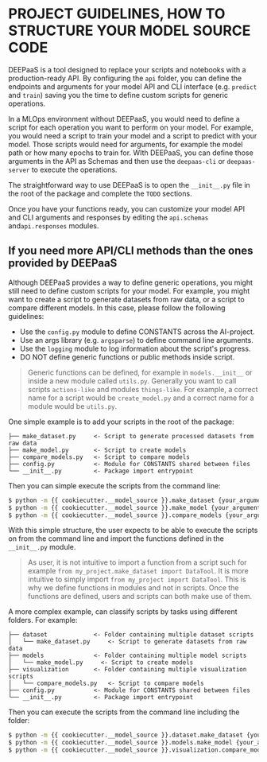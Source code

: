 # PROJECT GUIDELINES, HOW TO STRUCTURE YOUR MODEL SOURCE CODE

DEEPaaS is a tool designed to replace your scripts and notebooks with a
production-ready API. By configuring the `api` folder, you can define the
endpoints and arguments for your model API and CLI interface
(e.g. `predict` and `train`) saving you the time to define custom scripts
for generic operations.

In a MLOps environment without DEEPaaS, you would need to define a script for
each operation you want to perform on your model. For example, you would need
a script to train your model and a script to predict with your model. Those
scripts would need for arguments, for example the model path or how many
epochs to train for. WIth DEEPaaS, you can define those arguments in the API
as Schemas and then use the `deepaas-cli` or `deepaas-server` to execute the
operations.

The straightforward way to use DEEPaaS is to open the `__init__.py` file in
the root of the package and complete the `TODO` sections.

Once you have your functions ready, you can customize your model API and CLI
arguments and responses by editing the `api.schemas` and`api.responses`
modules.

## If you need more API/CLI methods than the ones provided by DEEPaaS

Although DEEPaaS provides a way to define generic operations, you might still
need to define custom scripts for your model. For example, you might want to
create a script to generate datasets from raw data, or a script to compare
different models. In this case, please follow the following guidelines:

- Use the `config.py` module to define CONSTANTS across the AI-project.
- Use an args library (e.g. `argsparse`) to define command line arguments.
- Use the `logging` module to log information about the script's progress.
- DO NOT define generic functions or public methods inside script.

> Generic functions can be defined, for example in `models.__init__` or inside
> a new module called `utils.py`. Generally you want to call scripts
> `actions-like` and modules `things-like`. For example, a correct name for a
> script would be `create_model.py` and a correct name for a module would be
> `utils.py`.

One simple example is to add your scripts in the root of the package:

```
├── make_dataset.py     <- Script to generate processed datasets from raw data
├── make_model.py       <- Script to create models
├── compare_models.py   <- Script to compare models
├── config.py           <- Module for CONSTANTS shared between files
└── __init__.py         <- Package import entrypoint
```

Then you can simple execute the scripts from the command line:

```bash
$ python -m {{ cookiecutter.__model_source }}.make_dataset {your_arguments}
$ python -m {{ cookiecutter.__model_source }}.make_model {your_arguments}
$ python -m {{ cookiecutter.__model_source }}.compare_models {your_arguments}
```

With this simple structure, the user expects to be able to execute the
scripts on from the command line and import the functions defined in the
`__init__.py` module.

> As user, it is not intuitive to import a function from a script such for
> example `from my_project.make_dataset import DataTool`. It is more intuitive
> to simply import `from my_project import DataTool`. This is why we define
> functions in modules and not in scripts. Once the functions are defined,
> users and scripts can both make use of them.

A more complex example, can classify scripts by tasks using different folders.
For example:

```
├── dataset             <- Folder containing multiple dataset scripts
│   └── make_dataset.py     <- Script to generate datasets from raw data
├── models              <- Folder containing multiple model scripts
│   └── make_model.py     <- Script to create models
├── visualization       <- Folder containing multiple visualization scripts
│   └── compare_models.py   <- Script to compare models
├── config.py           <- Module for CONSTANTS shared between files
└── __init__.py         <- Package import entrypoint
```

Then you can execute the scripts from the command line including the folder:

```bash
$ python -m {{ cookiecutter.__model_source }}.dataset.make_dataset {your_arguments}
$ python -m {{ cookiecutter.__model_source }}.models.make_model {your_arguments}
$ python -m {{ cookiecutter.__model_source }}.visualization.compare_models {your_arguments}
```
